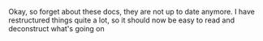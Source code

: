 
Okay, so forget about these docs, they are not up to date anymore. I have restructured things quite a lot, so it should now be easy to read and deconstruct what's going on
